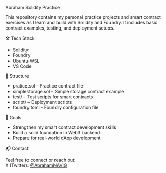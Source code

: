 Abraham Solidity Practice

This repository contains my personal practice projects and smart contract exercises as I learn and build with Solidity and Foundry. It includes basic contract examples, testing, and deployment setups.

🛠 Tech Stack

- Solidity
- Foundry
- Ubuntu WSL
- VS Code

📂 Structure

- pratice.sol – Practice contract file
- simplestorage.sol – Simple storage contract example
- test/ – Test scripts for smart contracts
- script/ – Deployment scripts
- foundry.toml – Foundry configuration file

🚀 Goals

- Strengthen my smart contract development skills  
- Build a solid foundation in Web3 backend  
- Prepare for real-world dApp development  

📬 Contact

Feel free to connect or reach out:  
X (Twitter): [@AbrahamNAVIG](https://x.com/AbrahamNAVIG1)
